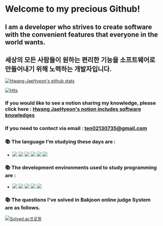 # Welcome to my precious Github!

## I am a developer who strives to create software with the convenient features that everyone in the world wants.

## 세상의 모든 사람들이 원하는 편리한 기능을 소프트웨어로 만들어내기 위해 노력하는 개발자입니다.

 [![Hwang-JaeHyeon's github stats](https://github-readme-stats.vercel.app/api?username=ten0213)](https://github.com/anuraghazra/github-readme-stats)
 
 
[![Hits](https://hits.seeyoufarm.com/api/count/incr/badge.svg?url=https%3A%2F%2Fgithub.com%2Fs-owl-study%2FHwang-JaeHyeon.git&count_bg=%2379C83D&title_bg=%23555555&icon=&icon_color=%23E7E7E7&title=hits&edge_flat=false)](https://hits.seeyoufarm.com)

### If you would like to see a notion sharing my knowledge, please click here : [Hwang JaeHyeon's notion includes software knowledges](https://forsoftwareengineer.notion.site/Software-Engineering-Documentation-5c7ba55b98ad4c249e30918ffff238b8)

### If you need to contect via email : [ten02130735@gmail.com](ten02130735@gmail.com)

### 📚 The language I'm studying these days are :    
- <img src="https://img.shields.io/badge/Java-007396?logo=Java&logoColor=white"/> <img src="https://img.shields.io/badge/HTML5-E34F26?logo=HTML5&logoColor=white"/> <img src="https://img.shields.io/badge/CSS3-1572B6?logo=CSS3&logoColor=white"/> <img src="https://img.shields.io/badge/JavaScript-F7DF1E?logo=JavaScript&logoColor=white"/> <img src="https://img.shields.io/badge/Python-3766AB?style=flat-square&logo=Python&logoColor=white"/> <img src="https://img.shields.io/badge/c++-00599C?style=flat-square&logo=c%2B%2B&logoColor=white"/>


### 📚 The development environments used to study programming are : 
-  <img src="https://img.shields.io/badge/Notion-000000?logo=Notion&logoColor=white"/> <img src="https://img.shields.io/badge/IntellijIDEA-000000?logo=IntellijIDEA&logoColor=white"/> <img src="https://img.shields.io/badge/EclipseIDE-2C2255?logo=EclipseIDE&logoColor=white"/> <img src="https://img.shields.io/badge/VisualStudioCode-007ACC?logo=VisualStudioCode&logoColor=white"/> <img src="https://img.shields.io/badge/Sublime Text-FF9800?logo=Sublime Text&logoColor=white"/> 

### 📚 The questions I've solved in Bakjoon online judge System are as follows.

[![Solved.ac프로필](http://mazassumnida.wtf/api/v2/generate_badge?boj=ten0213)](https://solved.ac/ten0213)

